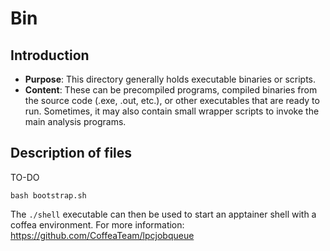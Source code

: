 # Bin

## Introduction
*	**Purpose**: This directory generally holds executable binaries or scripts.
*	**Content**: These can be precompiled programs, compiled binaries from the source code (.exe, .out, etc.), or other executables that are ready to run. Sometimes, it may also contain small wrapper scripts to invoke the main analysis programs.

## Description of files
TO-DO
```
bash bootstrap.sh
```
The `./shell` executable can then be used to start an apptainer shell with a coffea environment. For more information: https://github.com/CoffeaTeam/lpcjobqueue
